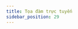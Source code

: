 ```yaml
---
title: Tọa đàm trực tuyến
sidebar_position: 29
---
```


<!-- dantri-toa-dam-truc-tuyen:START -->
<!-- dantri-toa-dam-truc-tuyen:END -->
